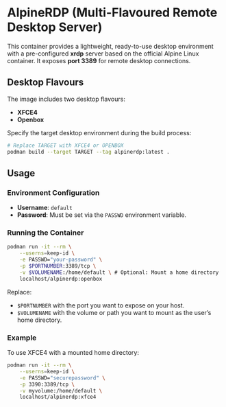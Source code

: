 # AlpineRDP (Multi-Flavoured Remote Desktop Server)

This container provides a lightweight, ready-to-use desktop environment with a pre-configured **xrdp** server based on the official Alpine Linux container. It exposes **port 3389** for remote desktop connections.

## Desktop Flavours

The image includes two desktop flavours:
- **XFCE4**
- **Openbox**

Specify the target desktop environment during the build process:

```bash
# Replace TARGET with XFCE4 or OPENBOX
podman build --target TARGET --tag alpinerdp:latest .
```

## Usage

### Environment Configuration
- **Username**: `default`
- **Password**: Must be set via the `PASSWD` environment variable.

### Running the Container

```bash
podman run -it --rm \
    --userns=keep-id \
    -e PASSWD="your-password" \
    -p $PORTNUMBER:3389/tcp \
    -v $VOLUMENAME:/home/default \ # Optional: Mount a home directory
    localhost/alpinerdp:openbox
```

Replace:
- `$PORTNUMBER` with the port you want to expose on your host.
- `$VOLUMENAME` with the volume or path you want to mount as the user’s home directory.

### Example
To use XFCE4 with a mounted home directory:
```bash
podman run -it --rm \
    --userns=keep-id \
    -e PASSWD="securepassword" \
    -p 3390:3389/tcp \
    -v myvolume:/home/default \
    localhost/alpinerdp:xfce4
```
